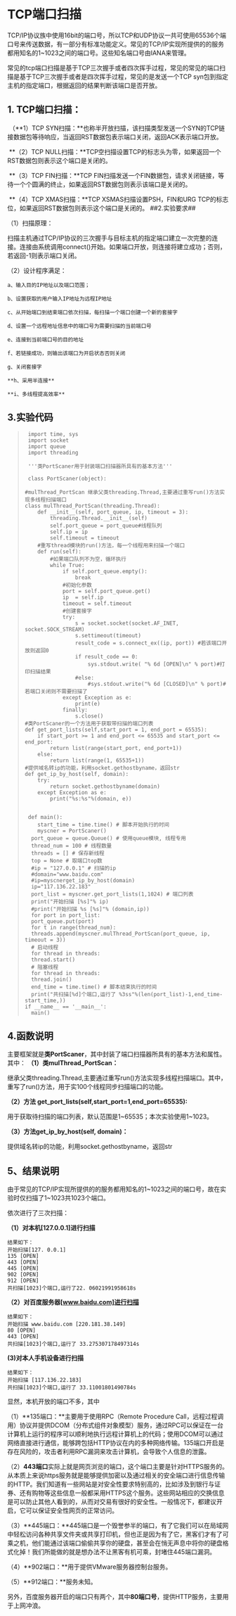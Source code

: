 # TCP端口扫描 #

TCP/IP协议族中使用16bit的端口号，所以TCP和UDP协议一共可使用65536个端口号来传送数据，有一部分有标准功能定义。常见的TCP/IP实现所提供的的服务都用知名的1~1023之间的端口号。这些知名端口号由IANA来管理。
 
常见的tcp端口扫描是基于TCP三次握手或者四次挥手过程，常见的常见的端口扫描是基于TCP三次握手或者是四次挥手过程，常见的是发送一个TCP syn包到指定主机的指定端口，根据返回的结果判断该端口是否开放。



## 1. TCP端口扫描： ##

 （**1）TCP SYN扫描：**也称半开放扫描，该扫描类型发送一个SYN的TCP链接数据包等待响应，当返回RST数据包表示端口关闭，返回ACK表示端口开放。

 **（2）TCP NULL扫描：**TCP空扫描设置TCP的标志头为零，如果返回一个RST数据包则表示这个端口是关闭的。

 **（3）TCP FIN扫描：**TCP FIN扫描发送一个FIN数据包，请求关闭链接，等待一个个圆满的终止，如果返回RST数据包则表示该端口是关闭的。

 **（4）TCP XMAS扫描：**TCP XSMAS扫描设置PSH，FIN和URG TCP的标志位，如果返回RST数据包则表示这个端口是关闭的。
##2.实验要求##

 （1）扫描原理：

   扫描主机通过TCP/IP协议的三次握手与目标主机的指定端口建立一次完整的连接。连接由系统调用connect()开始。如果端口开放，则连接将建立成功；否则，若返回-1则表示端口关闭。

（2）设计程序满足：

    a、输入目的IP地址以及端口范围；
    
    b、设置获取的用户输入IP地址为远程IP地址
    
    c、从开始端口到结束端口依次扫描，每扫描一个端口创建一个新的套接字
    
    d、设置一个远程地址信息中的端口号为需要扫描的当前端口号
    
    e、连接到当前端口号的目的地址
    
    f、若链接成功，则输出该端口为开启状态否则关闭
    
    g、关闭套接字

    **h、采用半连接**
    
    **i、多线程提高效率**
## 3.实验代码 ##

>      import time, sys
>      import socket
>      import queue
>      import threading
>      
>      '''类PortScaner用于封装端口扫描器所具有的基本方法'''
>      
>      class PortScaner(object):
> 
>     #mulThread_PortScan 继承父类threading.Thread,主要通过重写run()方法实现多线程扫描端口
>     class mulThread_PortScan(threading.Thread):
>         def __init__(self, port_queue, ip, timeout = 3):
>             threading.Thread.__init__(self)
>             self.port_queue = port_queue#线程队列
>             self.ip = ip
>             self.timeout = timeout
>         #重写thread模块的run()方法，每一个线程用来扫描一个端口
>         def run(self):
>             #如果端口队列不为空，循环执行
>             while True:
>                 if self.port_queue.empty():
>                     break
>                 #初始化参数
>                 port = self.port_queue.get()
>                 ip  = self.ip
>                 timeout = self.timeout
>                 #创建套接字
>                 try:
>                     s = socket.socket(socket.AF_INET, socket.SOCK_STREAM)
>                     s.settimeout(timeout)
>                     result_code = s.connect_ex((ip, port)) #若该端口开放则返回0
>                     if result_code == 0:
>                         sys.stdout.write( "% 6d [OPEN]\n" % port)#打印扫描结果
>                     #else:
>                         #sys.stdout.write("% 6d [CLOSED]\n" % port)#若端口关闭则不需要扫描了
>                 except Exception as e:
>                     print(e)
>                 finally:
>                     s.close()
>     #类PortScaner的一个方法用于获取带扫描的端口列表
>     def get_port_lists(self,start_port = 1, end_port = 65535):
>         if start_port >= 1 and end_port <= 65535 and start_port <= end_port:
>             return list(range(start_port, end_port+1))
>         else:
>             return list(range(1, 65535+1))
>     #提供域名转ip的功能，利用socket.gethostbyname，返回str
>     def get_ip_by_host(self, domain):
>         try:
>             return socket.gethostbyname(domain)
>         except Exception as e:
>             print("%s:%s"%(domain, e))
>        
> 
>      def main():
>         start_time = time.time() # 脚本开始执行的时间
>         myscner = PortScaner()
>     	port_queue = queue.Queue() # 使用queue模块, 线程专用
>     	thread_num = 100 # 线程数量
>     	threads = [] # 保存新线程
>     	top = None # 取端口top数
>     	#ip = "127.0.0.1" # 扫描的ip
>     	#domain="www.baidu.com"
>     	#ip=myscnerget_ip_by_host(domain)
>     	ip="117.136.22.183"
>     	port_list = myscner.get_port_lists(1,1024) # 端口列表
>     	print("开始扫描 [%s]"% ip)
>     	#print("开始扫描 %s [%s]"% (domain,ip))
>     	for port in port_list:
>     	port_queue.put(port)
>     	for t in range(thread_num):
>     	threads.append(myscner.mulThread_PortScan(port_queue, ip, timeout = 3))
>     	# 启动线程
>     	for thread in threads:
>     	thread.start()
>     	# 阻塞线程
>     	for thread in threads:
>     	thread.join()
>     	end_time = time.time() # 脚本结束执行的时间
>     	print("共扫描[%d]个端口,运行了 %3ss"%(len(port_list)-1,end_time-start_time,))
>     if __name__ == '__main__':
>     	main()

## 4.函数说明 ##

 主要框架就是**类PortScaner**，其中封装了端口扫描器所具有的基本方法和属性。其中：
**（1）类mulThread_PortScan：**

  继承父类threading.Thread,主要通过重写run()方法实现多线程扫描端口。其中，重写了run()方法，用于实100个线程同步扫描端口的功能。

**（2）方法 get_port_lists(self,start_port=1,end_port=65535):**

用于获取待扫描的端口列表，默认范围是1~65535；本次实验使用1~1023。

**（3）方法get_ip_by_host(self, domain)：**

提供域名转ip的功能，利用socket.gethostbyname，返回str
        

## 5、结果说明 ##
  由于常见的TCP/IP实现所提供的的服务都用知名的1~1023之间的端口号，故在实验时仅扫描了1~1023共1023个端口。

  依次进行了三次扫描：

**（1）对本机[127.0.0.1]进行扫描**

    结果如下：
    开始扫描[127. 0.0.1]
    135 [OPEN] 
    443 [OPEN]
    445 [OPEN]
    902 [OPEN]
    912 [OPEN]
    共扫描[1023]个端口,运行了22. 06021991958618s

**（2）对百度服务器[www.baidu.com]进行扫描**

    结果如下：
    开始扫描 www.baidu.com [220.181.38.149]
    80 [OPEN]
    443 [OPEN]
    共扫描[1023]个端口,运行了 33.275307178497314s

**(3)对本人手机设备进行扫描**

    结果如下：
    开始扫描 [117.136.22.183]
    共扫描[1023]个端口,运行了 33.11001801490784s


显然，本机开放的端口不多，其中

（1）**135端口：**主要用于使用RPC（Remote Procedure Call，远程过程调用）协议并提供DCOM（分布式组件对象模型）服务，通过RPC可以保证在一台计算机上运行的程序可以顺利地执行远程计算机上的代码；使用DCOM可以通过网络直接进行通信，能够跨包括HTTP协议在内的多种网络传输。135端口开启是存在风险的，攻击者利用RPC漏洞来攻击计算机，会导致个人信息的泄露。  

（2）**443端口**实际上就是网页浏览的端口，这个端口主要是针对HTTPS服务的。从本质上来说https服务就是能够提供加密以及通过相关的安全端口进行信息传输的HTTP。我们知道有一些网站是对安全性要求特别高的，比如涉及到银行与证券、还有购物等这些信息一般都采用HTTPS这个服务。这些网站相应的交换信息是可以防止其他人看到的，从而对交易有很好的安全性。一般情况下，都建议开启，它可以保证安全性网页的正常访问。

（3）**445端口：**445端口是一个毁誉参半的端口，有了它我们可以在局域网中轻松访问各种共享文件夹或共享打印机，但也正是因为有了它，黑客们才有了可乘之机，他们能通过该端口偷偷共享你的硬盘，甚至会在悄无声息中将你的硬盘格式化掉！我们所能做的就是想办法不让黑客有机可乘，封堵住445端口漏洞。

（4）**902端口：**用于提供VMware服务器控制台服务。

（5）**912端口：**服务未知。

另外，百度服务器开启的端口只有两个，其中**80端口号**，提供HTTP服务，主要用于上网冲浪。
